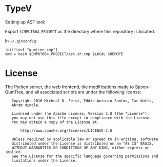 # TypeV

Setting up AST tool:

Export `$CMPUT664_PROJECT` as the directory where this repository is
located.

In `~/.gitconfig`:

    [difftool "gumtree_cmp"]
    cmd = bash $CMPUT664_PROJECT/ast.sh cmp $LOCAL $REMOTE

# License

The Python server, the web frontend, the modifications made to
Spoon-GumTree, and all associated scripts are under the following
license:

       Copyright 2016 Micheal D. Feist, Eddie Antonio Santos, Ian Watts,
       Abram Hindle.

       Licensed under the Apache License, Version 2.0 (the "License");
       you may not use this file except in compliance with the License.
       You may obtain a copy of the License at

           http://www.apache.org/licenses/LICENSE-2.0

       Unless required by applicable law or agreed to in writing, software
       distributed under the License is distributed on an "AS IS" BASIS,
       WITHOUT WARRANTIES OR CONDITIONS OF ANY KIND, either express or implied.
       See the License for the specific language governing permissions and
       limitations under the License.
